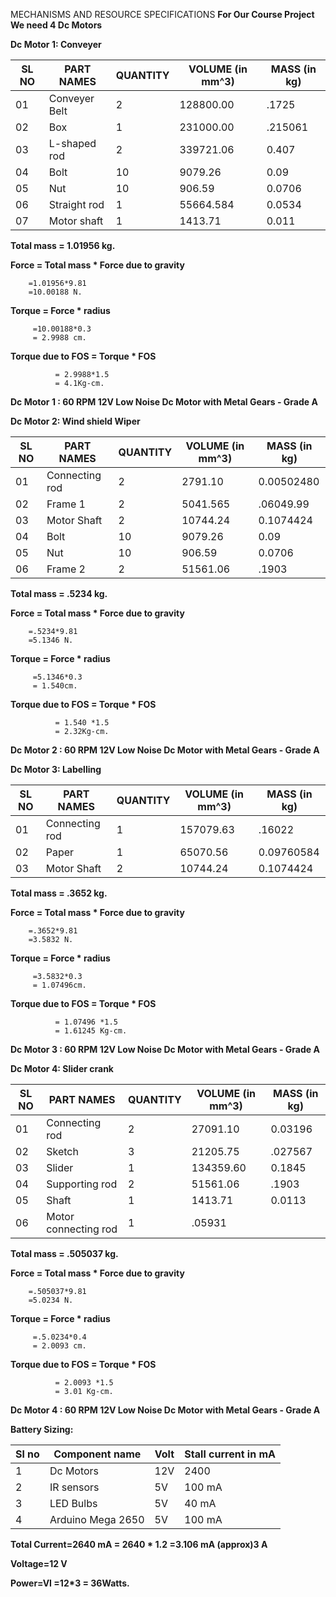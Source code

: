  MECHANISMS AND RESOURCE SPECIFICATIONS
**For Our Course Project We need 4 Dc Motors**

**Dc Motor 1: Conveyer**

SL NO | PART NAMES | QUANTITY | VOLUME (in mm^3) | MASS (in kg)
-- | -- | -- | -- | --
01|Conveyer Belt| 2| 128800.00| .1725
02|Box |1|231000.00|.215061
03|L-shaped rod|2|339721.06|0.407
04|Bolt |10|9079.26|0.09
05|Nut|10|906.59 | 0.0706
06|Straight rod|1|55664.584|0.0534
07|Motor shaft|1|1413.71|0.011


**Total mass = 1.01956 kg.**

**Force = Total mass * Force due to gravity**
        
        =1.01956*9.81 
        =10.00188 N.

**Torque = Force * radius**
         
         =10.00188*0.3  
         = 2.9988 cm.

**Torque due to FOS = Torque * FOS**
                    
              = 2.9988*1.5  
              = 4.1Kg-cm.

**Dc Motor 1 : 60 RPM 12V Low Noise Dc Motor with Metal Gears - Grade A**

**Dc Motor 2: Wind shield Wiper**

SL NO | PART NAMES | QUANTITY | VOLUME (in mm^3) | MASS (in kg)
-- | -- | -- | -- | --
01| Connecting rod| 2|2791.10|0.00502480
02| Frame 1| 2|5041.565|.06049.99
03| Motor Shaft|2 |10744.24|0.1074424
04|Bolt |10|9079.26|0.09
05|Nut|10|906.59 | 0.0706
06| Frame 2|2 |51561.06|.1903

**Total mass = .5234 kg.**

**Force = Total mass * Force due to gravity**
        
        =.5234*9.81 
        =5.1346 N.

**Torque = Force * radius**
         
         =5.1346*0.3  
         = 1.540cm.

**Torque due to FOS = Torque * FOS**
                    
              = 1.540 *1.5  
              = 2.32Kg-cm.

**Dc Motor 2 : 60 RPM 12V Low Noise Dc Motor with Metal Gears - Grade A**

**Dc Motor 3: Labelling**

SL NO | PART NAMES | QUANTITY | VOLUME (in mm^3) | MASS (in kg)
-- | -- | -- | -- | --
01| Connecting rod| 1| 157079.63|.16022
02| Paper |1| 65070.56|0.09760584
03| Motor Shaft|2 |10744.24|0.1074424

**Total mass = .3652 kg.**

**Force = Total mass * Force due to gravity**
        
        =.3652*9.81 
        =3.5832 N.

**Torque = Force * radius**
         
         =3.5832*0.3  
         = 1.07496cm.

**Torque due to FOS = Torque * FOS**
                    
              = 1.07496 *1.5  
              = 1.61245 Kg-cm.

**Dc Motor 3 : 60 RPM 12V Low Noise Dc Motor with Metal Gears - Grade A**

**Dc Motor 4: Slider crank**

SL NO | PART NAMES | QUANTITY | VOLUME (in mm^3) | MASS (in kg)
-- | -- | -- | -- | --
01| Connecting rod| 2|27091.10|0.03196
02| Sketch | 3|21205.75|.027567
03| Slider|1 |134359.60|0.1845
04| Supporting rod |2 |51561.06|.1903
05| Shaft| 1|1413.71|0.0113
06| Motor connecting rod |1 |.05931|

**Total mass = .505037 kg.**

**Force = Total mass * Force due to gravity**
        
        =.505037*9.81 
        =5.0234 N.

**Torque = Force * radius**
         
         =.5.0234*0.4 
         = 2.0093 cm.

**Torque due to FOS = Torque * FOS**
                    
              = 2.0093 *1.5  
              = 3.01 Kg-cm.

**Dc Motor 4 : 60 RPM 12V Low Noise Dc Motor with Metal Gears - Grade A**

**Battery Sizing:**

Sl no | Component name | Volt | Stall current in mA
-- | -- | -- | --
1 | Dc Motors | 12V| 2400
2 | IR sensors | 5V | 100 mA
3 | LED Bulbs | 5V | 40 mA
4 | Arduino Mega 2650 | 5V | 100 mA

**Total Current=2640 mA = 2640 * 1.2 =3.106 mA (approx)3 A**

**Voltage=12 V**

**Power=VI =12*3 = 36Watts.**